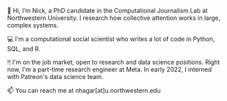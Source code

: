 👋 Hi, I’m Nick, a PhD candidate in the Computational Journalism Lab at Northwestern University. I research how collective attention works in large, complex systems. 

💻 I'm a computational social scientist who writes a lot of code in Python, SQL, and R. 

‼️ I'm on the job market, open to research and data science positions. Right now, I'm a part-time research engineer at Meta. In early 2022, I interned with Patreon's data science team.

📫 You can reach me at nhagar[at]u.northwestern.edu

<!---
NHagar/NHagar is a ✨ special ✨ repository because its `README.md` (this file) appears on your GitHub profile.
You can click the Preview link to take a look at your changes.
--->
